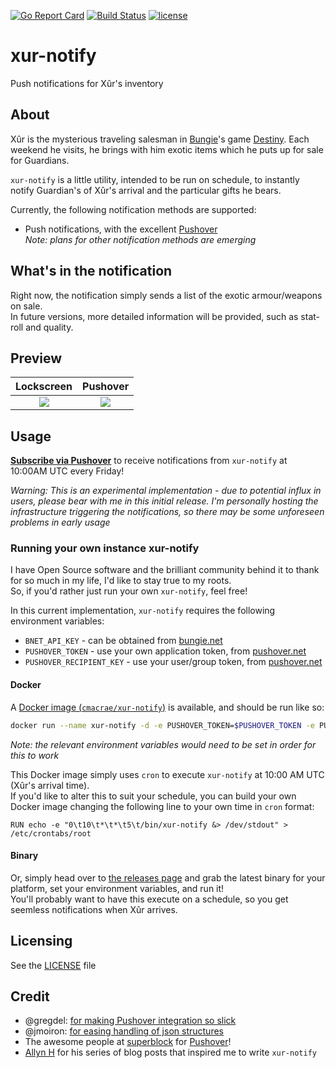 [![Go Report Card](https://goreportcard.com/badge/github.com/cmacrae/xur-notify)](https://goreportcard.com/report/github.com/cmacrae/xur-notify) [![Build Status](https://travis-ci.org/cmacrae/xur-notify.svg?branch=master)](https://travis-ci.org/cmacrae/xur-notify) [![license](http://img.shields.io/badge/license-MIT-red.svg?style=flat)](LICENSE)
# xur-notify
Push notifications for Xûr's inventory

## About
Xûr is the mysterious traveling salesman in [Bungie](https://bungie.net)'s game [Destiny](https://www.destinythegame.com/uk/en/home). Each weekend he visits, he brings with him exotic items which he puts up for sale for Guardians.  

`xur-notify` is a little utility, intended to be run on schedule, to instantly notify Guardian's of Xûr's arrival and the particular gifts he bears.

Currently, the following notification methods are supported:  
- Push notifications, with the excellent [Pushover](https://pushover.net)  
_Note: plans for other notification methods are emerging_

## What's in the notification
Right now, the notification simply sends a list of the exotic armour/weapons on sale.  
In future versions, more detailed information will be provided, such as stat-roll and quality.

## Preview
Lockscreen                 |  Pushover
:-------------------------:|:-------------------------:
![](http://i.imgur.com/j1YJwSN.png)  |  ![](http://i.imgur.com/l6dbZq4.png)

## Usage
[**Subscribe via Pushover**](https://pushover.net/subscribe/Xr-mwxq4o1v35qs8er) to receive notifications from `xur-notify` at 10:00AM UTC every Friday!  

_Warning: This is an experimental implementation - due to potential influx in users, please bear with me in this initial release. I'm personally hosting the infrastructure triggering the notifications, so there may be some unforeseen problems in early usage_

### Running your own instance xur-notify
I have Open Source software and the brilliant community behind it to thank for so much in my life, I'd like to stay true to my roots.  
So, if you'd rather just run your own `xur-notify`, feel free!  

In this current implementation, `xur-notify` requires the following environment variables:  
- `BNET_API_KEY` - can be obtained from [bungie.net](https://www.bungie.net/en/Application)
- `PUSHOVER_TOKEN` - use your own application token, from [pushover.net](https://pushover.net)
- `PUSHOVER_RECIPIENT_KEY` - use your user/group token, from [pushover.net](https://pushover.net)

#### Docker
A [Docker image (`cmacrae/xur-notify`)](https://hub.docker.com/r/cmacrae/xur-notify/) is available, and should be run like so:
``` bash
docker run --name xur-notify -d -e PUSHOVER_TOKEN=$PUSHOVER_TOKEN -e PUSHOVER_RECIPIENT_KEY=$PUSHOVER_RECIPIENT_KEY -e BNET_API_KEY=$BNET_API_KEY cmacrae/xur-notify:1.0.0-alpha
```
_Note: the relevant environment variables would need to be set in order for this to work_

This Docker image simply uses `cron` to execute `xur-notify` at 10:00 AM UTC (Xûr's arrival time).  
If you'd like to alter this to suit your schedule, you can build your own Docker image changing the following line to your own time in `cron` format:  
``` cron
RUN echo -e "0\t10\t*\t*\t5\t/bin/xur-notify &> /dev/stdout" > /etc/crontabs/root
```

#### Binary
Or, simply head over to [the releases page](https://github.com/cmacrae/xur-notify/releases) and grab the latest binary for your platform, set your environment variables, and run it!  
You'll probably want to have this execute on a schedule, so you get seemless notifications when Xûr arrives.

## Licensing
See the [LICENSE](LICENSE) file

## Credit
- @gregdel: [for making Pushover integration so slick](https://github.com/gregdel/pushover)
- @jmoiron: [for easing handling of json structures](https://github.com/jmoiron/jsonq)
- The awesome people at [superblock](https://superblock.net/contact/) for [Pushover](https://pushover.net)!
- [Allyn H](http://allynh.com/blog/) for his series of blog posts that inspired me to write `xur-notify`
